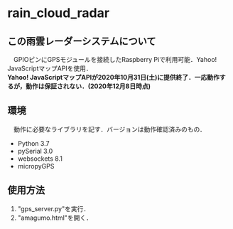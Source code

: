 # rain_cloud_radar

## この雨雲レーダーシステムについて
　GPIOピンにGPSモジュールを接続したRaspberry Piで利用可能．Yahoo! JavaScriptマップAPIを使用．  
 **Yahoo! JavaScriptマップAPIが2020年10月31日(土)に提供終了．一応動作するが，動作は保証されない．(2020年12月8日時点)**
 
## 環境
　動作に必要なライブラリを記す．バージョンは動作確認済みのもの．
 - Python 3.7
 - pySerial 3.0
 - websockets 8.1
 - micropyGPS
 
## 使用方法
 1. "gps_server.py"を実行．
 2. "amagumo.html"を開く．
